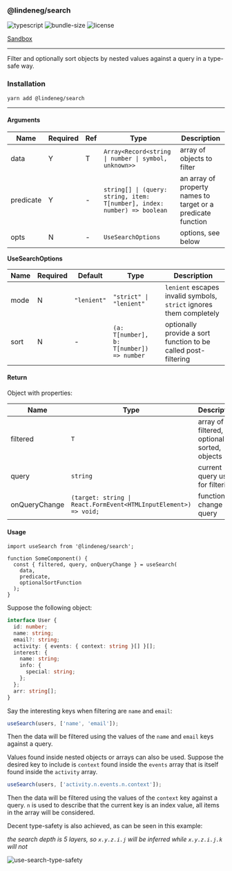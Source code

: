 ### @lindeneg/search

![typescript](https://badgen.net/badge/icon/typescript?icon=typescript&label) ![bundle-size](https://badgen.net/bundlephobia/min/@lindeneg/search) ![license](https://badgen.net/npm/license/@lindeneg/search)

[Sandbox](https://codesandbox.io/s/lindeneg-search-5ccji)

---

Filter and optionally sort objects by nested values against a query in a type-safe way.

### Installation

`yarn add @lindeneg/search`

---

#### Arguments

| Name      | Required | Ref | Type                                                                     | Description                                                  |
| --------- | -------- | --- | ------------------------------------------------------------------------ | ------------------------------------------------------------ |
| data      | Y        | T   | `Array<Record<string \| number \| symbol, unknown>>`                     | array of objects to filter                                   |
| predicate | Y        | -   | `string[] \| (query: string, item: T[number], index: number) => boolean` | an array of property names to target or a predicate function |
| opts      | N        | -   | `UseSearchOptions`                                                       | options, see below                                           |

**UseSearchOptions**

| Name | Required | Default     | Type                                     | Description                                                         |
| ---- | -------- | ----------- | ---------------------------------------- | ------------------------------------------------------------------- |
| mode | N        | `"lenient"` | `"strict" \| "lenient"`                  | `lenient` escapes invalid symbols, `strict` ignores them completely |
| sort | N        | -           | `(a: T[number], b: T[number]) => number` | optionally provide a sort function to be called post-filtering      |

#### Return

Object with properties:

| Name          | Type                                                             | Description                                   |
| ------------- | ---------------------------------------------------------------- | --------------------------------------------- |
| filtered      | `T`                                                              | array of filtered, optionally sorted, objects |
| query         | `string`                                                         | current query used for filtering              |
| onQueryChange | `(target: string \| React.FormEvent<HTMLInputElement>) => void;` | function to change query                      |

#### Usage

```tsx
import useSearch from '@lindeneg/search';

function SomeComponent() {
  const { filtered, query, onQueryChange } = useSearch(
    data,
    predicate,
    optionalSortFunction
  );
}
```

Suppose the following object:

```ts
interface User {
  id: number;
  name: string;
  email?: string;
  activity: { events: { context: string }[] }[];
  interest: {
    name: string;
    info: {
      special: string;
    };
  };
  arr: string[];
}
```

Say the interesting keys when filtering are `name` and `email`:

```ts
useSearch(users, ['name', 'email']);
```

Then the data will be filtered using the values of the `name` and `email` keys against a query.

Values found inside nested objects or arrays can also be used. Suppose the desired key to include is `context` found inside the `events` array that is itself found inside the `activity` array.

```ts
useSearch(users, ['activity.n.events.n.context']);
```

Then the data will be filtered using the values of the `context` key against a query. `n` is used to describe that the current key is an index value, all items in the array will be considered.

Decent type-safety is also achieved, as can be seen in this example:

_the search depth is 5 layers, so `x.y.z.i.j` will be inferred while `x.y.z.i.j.k` will not_

![use-search-type-safety](https://raw.githubusercontent.com/Lindeneg/lindeneg-npm-packages/master/assets/useSearch.png)

